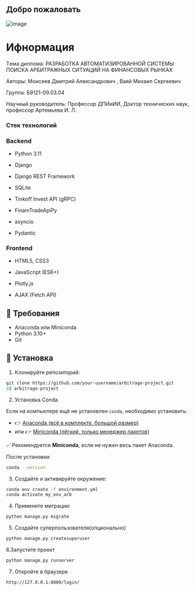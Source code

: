 ## Добро пожаловать
![image](https://github.com/user-attachments/assets/95a54fb7-343c-406c-b288-662c90e76f3c)

# Ифнормация
Tема диплома: РАЗРАБОТКА АВТОМАТИЗИРОВАННОЙ СИСТЕМЫ ПОИСКА АРБИТРАЖНЫХ СИТУАЦИЙ НА ФИНАНСОВЫХ РЫНКАХ

Авторы: Моисеев Дмитрий Александрович , Ваяй Михаил Сергеевич 

Группа: Б9121-09.03.04

Научный руководитель: Профессор ДПИиИИ, Доктор технических наук, профессор Артемьева И. Л.

### Стек технологий
### Backend
- Python 3.11 

- Django 

- Django REST Framework 

- SQLite 

- Tinkoff Invest API (gRPC) 

- FinamTradeApiPy 

- asyncio 

- Pydantic 

### Frontend
- HTML5, CSS3 

- JavaScript (ES6+) 

- Plotly.js 

- AJAX (Fetch API) 


## 🔧 Требования

- Anaconda или Miniconda
- Python 3.10+
- Git
## 🚀 Установка

1. Клонируйте репозиторий:

```bash
git clone https://github.com/your-username/arbitrage-project.git
cd arbitrage-project
```

 2. Установка Conda

Если на компьютере ещё не установлен `conda`, необходимо установить:

- 👉 [Anaconda (всё в комплекте, большой размер)](https://www.anaconda.com/products/distribution#download-section)
- или 👉 [Miniconda (лёгкий, только менеджер пакетов)](https://docs.conda.io/en/latest/miniconda.html)

✅ Рекомендуется **Miniconda**, если не нужен весь пакет Anaconda.

После установки:
```bash
conda --version
```


3. Создайте и активируйте окружение:
```bash
conda env create -f environment.yml
conda activate my_env_arb
```
4.  Примените миграции:
```bash
python manage.py migrate
```
5. Создайте суперпользователя(опционально)
```bash
python manage.py createsuperuser
```
6.Запустите проект
```bash
python manage.py runserver
```
7. Откройте в браузере
```bash
http://127.0.0.1:8000/login/
```


